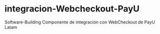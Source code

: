 # integracion-Webcheckout-PayU
 Software-Building Componente de integración con WebCheckout de PayU Latam
